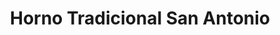 ---
title: "Horno Tradicional San Antonio"
url: /elche-elx/horno-tradicional-san-antonio/
shop: Bäckerei
---